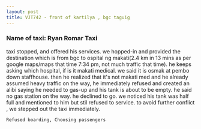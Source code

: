 ```yaml
---
layout: post
title: VJT742 - front of kartilya , bgc taguig
---
```


### Name of taxi: Ryan Romar Taxi

taxi stopped, and offered his services. we hopped-in and provided the destination which is from bgc to ospital ng makati(2.4 km in 13 mins as per google maps/maps that time 7:34 pm, not much traffic that time). he keeps asking which hospital, if  is it makati medical. we said it is osmak at pembo down staffhouse. then he realized that it's not makati med and he already assumed heavy traffic on the way, he immediately refused and created an alibi saying he needed to gas-up and his tank is about to be empty. he said no gas station on the way. he declined to go. we noticed his tank was half full and mentioned to him but stil refused to service. to avoid further conflict , we stepped out the taxi immediately.


```Refused boarding, Choosing passengers```
